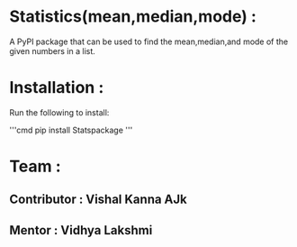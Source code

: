 # Statistics(mean,median,mode) :
A PyPI package that can be used to find the mean,median,and mode of the given numbers in a list. 

# Installation :
Run the following to install:

'''cmd
pip install Statspackage
'''

# Team :
## Contributor : Vishal Kanna AJk
## Mentor      : Vidhya Lakshmi